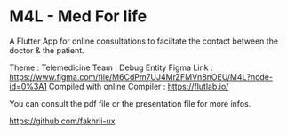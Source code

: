 # M4L - Med For life

A Flutter App for online consultations to faciltate the contact between the doctor & the patient.

Theme : Telemedicine
Team : Debug Entity
Figma Link : https://www.figma.com/file/M6CdPm7UJ4MrZFMVn8nOEU/M4L?node-id=0%3A1
Compiled with online Compiler : https://flutlab.io/

You can consult the pdf file or the presentation file for more infos.

https://github.com/fakhrii-ux